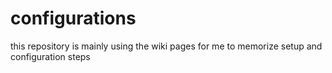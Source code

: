 # configurations
this repository is mainly using the wiki pages for me to memorize setup and configuration steps
